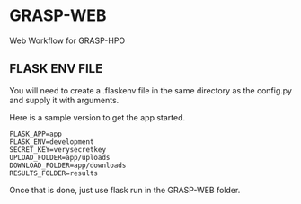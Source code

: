 # GRASP-WEB
Web Workflow for GRASP-HPO

## FLASK ENV FILE
You will need to create a .flaskenv file in the same directory as the config.py and supply it with arguments. 

Here is a sample version to get the app started.
```
FLASK_APP=app
FLASK_ENV=development
SECRET_KEY=verysecretkey
UPLOAD_FOLDER=app/uploads
DOWNLOAD_FOLDER=app/downloads
RESULTS_FOLDER=results
```
Once that is done, just use flask run in the GRASP-WEB folder.
